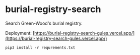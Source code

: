 # burial-registry-search
Search Green-Wood's burial registry.

Deployment: [https://burial-registry-search-gules.vercel.app/](https://burial-registry-search-gules.vercel.app/)

`pip3 install -r requrements.txt`